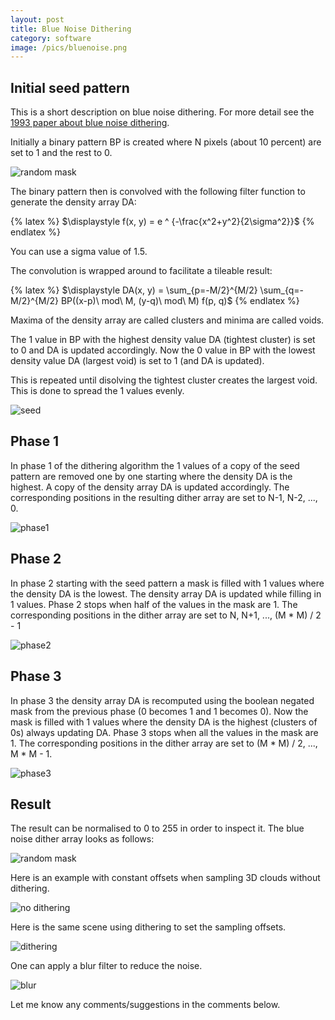 ```yaml
---
layout: post
title: Blue Noise Dithering
category: software
image: /pics/bluenoise.png
---
```


## Initial seed pattern
This is a short description on blue noise dithering.
For more detail see the [1993 paper about blue noise dithering][1].

Initially a binary pattern BP is created where N pixels (about 10 percent) are set to 1 and the rest to 0.

![random mask](/pics/random-mask.png)

The binary pattern then is convolved with the following filter function to generate the density array DA:

{% latex %}
$\displaystyle f(x, y) = e ^ {-\frac{x^2+y^2}{2\sigma^2}}$
{% endlatex %}

You can use a sigma value of 1.5.

The convolution is wrapped around to facilitate a tileable result:

{% latex %}
$\displaystyle DA(x, y) = \sum_{p=-M/2}^{M/2} \sum_{q=-M/2}^{M/2} BP((x-p)\ mod\ M, (y-q)\ mod\ M) f(p, q)$
{% endlatex %}

Maxima of the density array are called clusters and minima are called voids.

The 1 value in BP with the highest density value DA (tightest cluster) is set to 0 and DA is updated accordingly.
Now the 0 value in BP with the lowest density value DA (largest void) is set to 1 (and DA is updated).

This is repeated until disolving the tightest cluster creates the largest void.
This is done to spread the 1 values evenly.

![seed](/pics/seed.gif)

## Phase 1
In phase 1 of the dithering algorithm the 1 values of a copy of the seed pattern are removed one by one starting where the density DA is the highest.
A copy of the density array DA is updated accordingly.
The corresponding positions in the resulting dither array are set to N-1, N-2, ..., 0.

![phase1](/pics/phase1.gif)

## Phase 2
In phase 2 starting with the seed pattern a mask is filled with 1 values where the density DA is the lowest.
The density array DA is updated while filling in 1 values.
Phase 2 stops when half of the values in the mask are 1.
The corresponding positions in the dither array are set to N, N+1, ..., (M * M) / 2 - 1

![phase2](/pics/phase2.gif)

## Phase 3
In phase 3 the density array DA is recomputed using the boolean negated mask from the previous phase (0 becomes 1 and 1 becomes 0).
Now the mask is filled with 1 values where the density DA is the highest (clusters of 0s) always updating DA.
Phase 3 stops when all the values in the mask are 1.
The corresponding positions in the dither array are set to (M * M) / 2, ..., M * M - 1.

![phase3](/pics/phase3.gif)

## Result
The result can be normalised to 0 to 255 in order to inspect it.
The blue noise dither array looks as follows:

![random mask](/pics/bluenoiselg.png)

Here is an example with constant offsets when sampling 3D clouds without dithering.

![no dithering](/pics/nodither.png)

Here is the same scene using dithering to set the sampling offsets.

![dithering](/pics/dither.png)

One can apply a blur filter to reduce the noise.

![blur](/pics/blur.png)

Let me know any comments/suggestions in the comments below.

[1]: http://cv.ulichney.com/papers/1993-void-cluster.pdf
